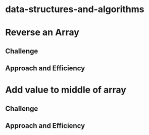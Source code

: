 # data-structures-and-algorithms

# Reverse an Array
<!-- Takes an array and returns the same array but reverse. It does not use the .reverse method -->

## Challenge
<!-- It asked us to give the reverse array... -->

## Approach and Efficiency
<!-- I chose a for loop, set i to the total length, abnd then subtracted 1 each time, pushing the new index into a new array-->


# Add value to middle of array
<!-- Takes an array and a value and returns a new array with the value added to the middle-->

## Challenge
<!-- Don't use any method that lives on arrays -->

## Approach and Efficiency
<!-- I built upon the function from 'reverse an array' code challenge, and then wrote an if statement when I wanted to add the new value. I don't feel it's that efficient. I could probably do some refactoring. -->